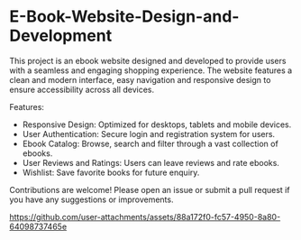 # E-Book-Website-Design-and-Development
This project is an ebook website designed and developed to provide users with a seamless and engaging shopping experience. The website features a clean and modern interface, easy navigation and responsive design to ensure accessibility across all devices.


Features:
* Responsive Design: Optimized for desktops, tablets and mobile devices.
* User Authentication: Secure login and registration system for users.
* Ebook Catalog: Browse, search and filter through a vast collection of ebooks.
* User Reviews and Ratings: Users can leave reviews and rate ebooks.
* Wishlist: Save favorite books for future enquiry.


Contributions are welcome! Please open an issue or submit a pull request if you have any suggestions or improvements.




https://github.com/user-attachments/assets/88a172f0-fc57-4950-8a80-64098737465e

